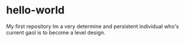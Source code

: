 # hello-world
My first repository
Im a very determine and persistent individual who's current gaol is to become a level design.
